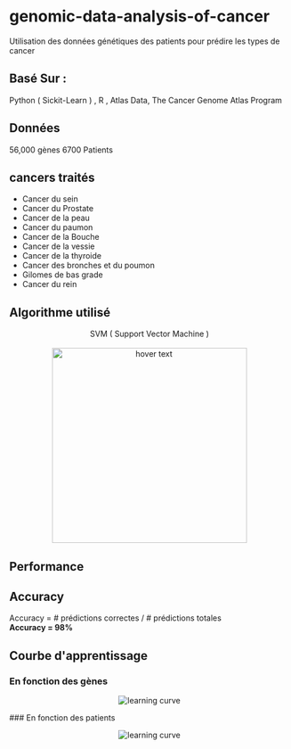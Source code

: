 # genomic-data-analysis-of-cancer
Utilisation des données génétiques des patients pour prédire les types de cancer
## Basé Sur : 
Python ( Sickit-Learn ) , R , Atlas Data, The Cancer Genome Atlas Program
## Données
56,000 gènes
6700 Patients
## cancers traités
- Cancer du sein
- Cancer du Prostate
- Cancer de la peau
- Cancer du paumon
- Cancer de la Bouche
- Cancer de la vessie
- Cancer de la thyroide
- Cancer des bronches et du poumon
- Gilomes de bas grade
- Cancer du rein
## Algorithme utilisé
<p align="center">
  SVM ( Support Vector Machine )
  <br><br>
  <img src="https://zestedesavoir.com/media/galleries/3985/5128cf36-de17-4ebb-9495-90c9d85f006f.png" width="350" title="hover text">
</p>

## Performance 
## Accuracy 
Accuracy = # prédictions correctes / # prédictions totales
<br>
<strong> Accuracy = 98% </strong>
## Courbe d'apprentissage
### En fonction des gènes
<p align="center">
  <img src="https://storage.googleapis.com/kainofreelancerpictures/anes/g%C3%A8nes.png" title="learning curve">
</p>
### En fonction des patients
<p align="center">
  <img src="https://storage.googleapis.com/kainofreelancerpictures/anes/PATIENT.png" title="learning curve">
</p>

